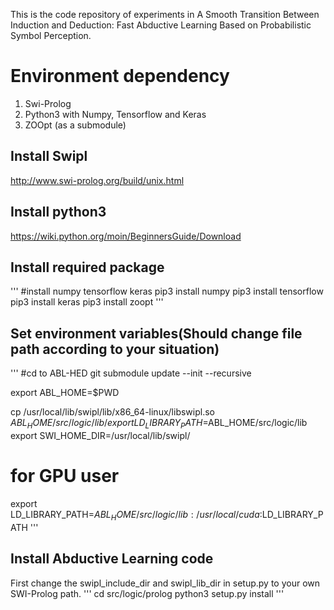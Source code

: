 This is the code repository of experiments in A Smooth Transition Between Induction and Deduction: Fast Abductive Learning Based on Probabilistic Symbol Perception.

# Environment dependency
1. Swi-Prolog
2. Python3 with Numpy, Tensorflow and Keras
3. ZOOpt (as a submodule)
   
## Install Swipl
http://www.swi-prolog.org/build/unix.html

## Install python3
https://wiki.python.org/moin/BeginnersGuide/Download

## Install required package
'''
#install numpy tensorflow keras
pip3 install numpy
pip3 install tensorflow
pip3 install keras
pip3 install zoopt
'''

## Set environment variables(Should change file path according to your situation)
'''
#cd to ABL-HED
git submodule update --init --recursive

export ABL_HOME=$PWD

cp /usr/local/lib/swipl/lib/x86_64-linux/libswipl.so $ABL_HOME/src/logic/lib/
export LD_LIBRARY_PATH=$ABL_HOME/src/logic/lib
export SWI_HOME_DIR=/usr/local/lib/swipl/

# for GPU user
export LD_LIBRARY_PATH=$ABL_HOME/src/logic/lib:/usr/local/cuda:$LD_LIBRARY_PATH
'''

## Install Abductive Learning code
First change the swipl_include_dir and swipl_lib_dir in setup.py to your own SWI-Prolog path.
'''
cd src/logic/prolog
python3 setup.py install
'''

